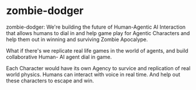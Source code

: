 # zombie-dodger
zombie-dodger: We're building the future of Human-Agentic AI Interaction that allows humans to dial in and help game play for Agentic Characters and help them out in winning  and surviving Zombie Apocalype. 


What if there's we replicate real life games in the world of agents, and build collaborative Human- AI agent dial in game. 

Each Character would have its own Agency to survice and replication of real world physics. Humans can interact with voice in real time. And help out these characters to escape and win. 
